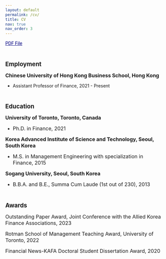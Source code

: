 ```yaml
---
layout: default
permalink: /cv/
title: CV
nav: true
nav_order: 3
---
```


<p><span style="font-size:11pt"><span style="font-family:Calibri,sans-serif"><span style="font-family:Roboto"><span style="color:navy"><a href="../assets/pdf/CV_chanikjo.pdf" style="color:#000080; text-decoration:underline"><span style="color:#000080">PDF File</span></a></span></span></span></span></p> <br> 

<p><strong><span style="font-size:14.0pt">Employment</span></strong></p>

<p><strong><span style="font-size:12.0pt">Chinese University of Hong Kong Business School, Hong Kong</span></strong></p>

<ul>
	<li>Assistant Professor of Finance, 2021 - Present</li>
</ul>

<p>&nbsp;</p>

<p><strong><span style="font-size:14.0pt">Education</span></strong></p>

<p><strong><span style="font-size:12.0pt">University of Toronto, Toronto, Canada</span></strong></p>

<ul>
	<li><span style="font-size:12pt">Ph.D. in Finance, 2021</span></li>
</ul>

<p><strong><span style="font-size:12.0pt">Korea Advanced Institute of Science and Technology, Seoul, South Korea</span></strong></p>

<ul>
	<li><span style="font-size:12.0pt">M.S. in Management Engineering with specialization in Finance, 2015</span></li>
</ul>

<p><strong><span style="font-size:12.0pt">Sogang University, Seoul, South Korea</span></strong></p>



<ul>
	<li><span style="font-size:12.0pt">B.B.A. and B.E., Summa Cum Laude (1st out of 230), 2013</span></li>
</ul>




<p>&nbsp;</p>

<p><strong><span style="font-size:14.0pt">Awards</span></strong></p>

<p><span style="font-size:12.0pt">Outstanding Paper Award, Joint Conference with the Allied Korea Finance Associations, 2023</span></p>

<p><span style="font-size:12.0pt">Rotman School of Management Teaching Award, University of Toronto, 2022</span></p>

<p><span style="font-size:12.0pt">Financial News-KAFA Doctoral Student Dissertation Award, 2020</span></p>



